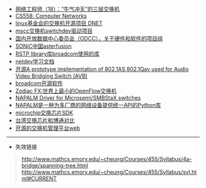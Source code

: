 - [网络工程师（18）：“牛气冲天”的三层交换机](https://zhuanlan.zhihu.com/p/138378321)
- [CS558: Computer Networks](https://www.cs.emory.edu/~cheung/Courses/558/Syllabus/syl.html#CURRENT)
- [linux基金会的交换机开源项目 DNET](https://dent.dev/)
- [mscc交换机switchdev驱动项目](https://bootlin.com/blog/free-electrons-contributes-linux-support-for-microsemi-mips-soc/)
- [国内开放数据中心委员会（ODCC），关于硬件和软件的项目组](http://www.opendatacenter.cn/work-group/p-958516783572459522.html)
- [SONiC中国asterfusion](https://asterfusion.com/index.php/zh/)
- [RSTP library库broadcom使用的库](http://rstplib.sourceforge.net/docs.html)
- [netdev学习文档](https://people.netfilter.org/pablo/netdev0.1/papers/)
- [开源A prototype implementation of 802.1AS 802.1Qav used for Audio Video Bridging Switch (AVB)](https://github.com/toghraee/AVB-Switch/tree/master/msrp)
- [broadcom开源软件](https://github.com/Broadcom-Network-Switching-Software)
- [Zodiac FX:世界上最小的OpenFlow交换机](https://cloud.tencent.com/developer/article/1082890)
- [NAPALM Driver for Microsemi/SMBStaX switches](https://github.com/ckishimo/napalm-smbstax)
- [NAPALM是一种为多厂商的网络设备提供统一API的Python库](https://github.com/napalm-automation/napalm)
- [microchip交换芯片SDK](https://github.com/microchip-ung)
- [台湾交换芯片和博通对比](https://www.embeddedethernetmodules.com/sale-12936269-l3-management-10g-ethernet-switch-turn-key-custom-services-28-54-port.html)
- [开源的交换机管理平台web](https://github.com/picone/SwitchManage)








---
- 失效链接
> http://www.mathcs.emory.edu/~cheung/Courses/455/Syllabus/4a-bridge/spanning-tree.html
> http://www.mathcs.emory.edu/~cheung/Courses/455/Syllabus/syl.html#CURRENT

